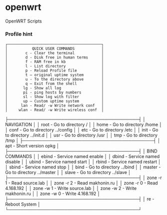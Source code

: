 # openwrt
OpenWRT Scripts

### Profile hint
    ┌──────────────────────────────────────────┐
    │           QUICK USER COMMANDS            │
    │        c - Clear the terminal            │
    │        d - Disk free in human terms      │
    │        f - RAM free in kb                │
    │        l - List directory                │
    │        p - Reload Profile file           │
    │        t — original uptime system        │
    │        u - To the directory above        │
    │        q — Exit from the shell           │
    │       lg - Show all log                  │
    │       pi - ping hosts by numbers         │
    │       sl - Show log with filter          │
    │       up — Custom uptime system          │
    │      lan - Read/ -w Write network conf   │
    │     wlan - Read/ -w Write wireless conf  │
├──────────────────────────────────────────┤
│              NAVIGATION                  │
│     root - Go to directory /             │
│     home - Go to directory /home         │
│     conf - Go to directory ../config     │
│      etc - Go to directory /etc          │
│     init - Go to directory ../init.d     │
│      usr - Go to directory /usr          │
│      tmp - Go to directory /tmp          │
├──────────────────────────────────────────┤
│      apt - Short version opkg            │
├──────────────────────────────────────────┤
│             BIND COMMANDS                │
│    ebind - Service named enable          │
│    dbind - Service named disable         │
│    ubind - Service named start           │
│    rbind - Service named restart         │
│    sbind - Service named stop            │
│     bind - Go to directory ../bind       │
│   master - Go to directory ../master     │
│    slave - Go to directory ../slave      │
├──────────────────────────────────────────┤
│     zone -r 1  - Read source.lab         │
│     zone -r 2  - Read makhonin.ru        │
│     zone -r 0  - Read 4.168.192          │
│     zone -w 1  - Write source.lab        │
│     zone -w 2  - Write makhonin.ru       │
│     zone -w 0  - Write 4.168.192         │
├──────────────────────────────────────────┤
│       re - Reboot System                 │
└──────────────────────────────────────────┘
